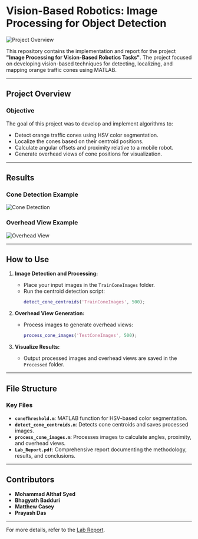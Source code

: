 # Vision-Based Robotics: Image Processing for Object Detection

![Project Overview](./images/project_overview.png)

This repository contains the implementation and report for the project **"Image Processing for Vision-Based Robotics Tasks"**. The project focused on developing vision-based techniques for detecting, localizing, and mapping orange traffic cones using MATLAB.

---

## Project Overview

### Objective
The goal of this project was to develop and implement algorithms to:
- Detect orange traffic cones using HSV color segmentation.
- Localize the cones based on their centroid positions.
- Calculate angular offsets and proximity relative to a mobile robot.
- Generate overhead views of cone positions for visualization.

---

## Results

### Cone Detection Example
![Cone Detection](./images/cone_detection_example.png)

### Overhead View Example
![Overhead View](./images/overhead_view_example.png)

---

## How to Use

1. **Image Detection and Processing:**
    - Place your input images in the `TrainConeImages` folder.
    - Run the centroid detection script:
      ```matlab
      detect_cone_centroids('TrainConeImages', 500);
      ```

2. **Overhead View Generation:**
    - Process images to generate overhead views:
      ```matlab
      process_cone_images('TestConeImages', 500);
      ```

3. **Visualize Results:**
    - Output processed images and overhead views are saved in the `Processed` folder.

---

## File Structure

### Key Files
- **`coneThreshold.m`**: MATLAB function for HSV-based color segmentation.
- **`detect_cone_centroids.m`**: Detects cone centroids and saves processed images.
- **`process_cone_images.m`**: Processes images to calculate angles, proximity, and overhead views.
- **`Lab_Report.pdf`**: Comprehensive report documenting the methodology, results, and conclusions.

---

## Contributors
- **Mohammad Althaf Syed**
- **Bhagyath Badduri**
- **Matthew Casey**
- **Prayash Das**

---

For more details, refer to the [Lab Report](./Lab_Report.pdf).
